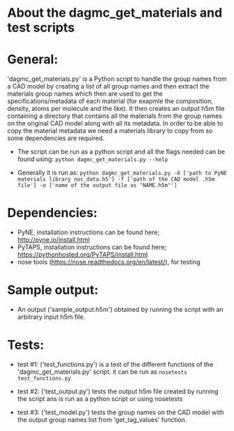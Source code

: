 About the dagmc_get_materials and test scripts
====
# General:
'dagmc_get_materials.py' is a Python script to handle the group names from a CAD model by creating a list of all group names and then extract the materials group names which then are used to get the specifications/metadata of each material (for exapmle the composition, density, atoms per molecule and the like). It then creates an output h5m file containing a directory that contains all the materials from the group names on the original CAD model along with all its metadata. In order to be able to copy the material metadata we need a materials library to copy from so some dependencies are required.
- The script can be run as a python script and all the flags needed can be found using:
  ```python dagmc_get_materials.py --help```

- Generally it is run as:
  ```python dagmc_get_materials.py -d ['path to PyNE materials library nuc_data.h5'] -f ['path of the CAD model .h5m file'] -o ['name of the output file as "NAME.h5m"']```


# Dependencies:
- PyNE, installation instructions can be found here; http://pyne.io/install.html
- PyTAPS, installation instructions can be found here; https://pythonhosted.org/PyTAPS/install.html
- nose tools (https://nose.readthedocs.org/en/latest/), for testing

# Sample output:
-  An output ('sample_output.h5m') obtained by running the script with an arbitrary input h5m file. 
  

# Tests:
- test #1: ('test_functions.py') is a test of the different functions of the 'dagmc_get_materials.py' script. it can be run as ```nosetests test_functions.py```

- test #2:
('test_output.py') tests the output h5m file created by running the script ans is run as a python script or using nosetests 

- test #3:
('test\_model.py') tests the group names on the CAD model with the output group names list from 'get\_tag\_values' function.
 
